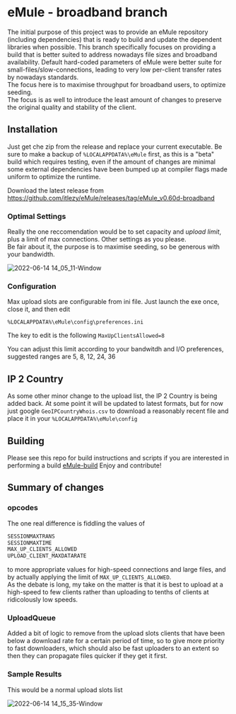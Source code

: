 # eMule - broadband branch
The initial purpose of this project was to provide an eMule repository (including dependencies) that is ready to build and update the dependent libraries when possible. This branch specifically focuses on providing a build that is better suited to address nowadays file sizes and broadband availability. Default hard-coded parameters of eMule were better suite for small-files/slow-connections, leading to very low per-client transfer rates by nowadays standards.  
The focus here is to maximise throughput for broadband users, to optimize seeding.  
The focus is as well to introduce the least amount of changes to preserve the original quality and stability of the client.  

## Installation
Just get che zip from the release and replace your current executable. Be sure to make a backup of `%LOCALAPPDATA%\eMule` first, as this is a "beta" build which requires testing, even if the amount of changes are minimal some external dependencies have been bumped up at compiler flags made uniform to optimize the runtime.  

Download the latest release from https://github.com/itlezy/eMule/releases/tag/eMule_v0.60d-broadband

### Optimal Settings
Really the one reccomendation would be to set capacity and *upload limit*, plus a limit of max connections. Other settings as you please.  
Be fair about it, the purpose is to maximise seeding, so be generous with your bandwidth.

![2022-06-14 14_05_11-Window](https://user-images.githubusercontent.com/24484050/173573013-6a76d50f-f168-4a81-83c7-888ee3de6b6a.png)

### Configuration
Max upload slots are configurable from ini file. Just launch the exe once, close it, and then edit

`%LOCALAPPDATA%\eMule\config\preferences.ini`

The key to edit is the following
`MaxUpClientsAllowed=8`

You can adjust this limit according to your bandwitdh and I/O preferences, suggested ranges are 5, 8, 12, 24, 36  

## IP 2 Country
As some other minor change to the upload list, the IP 2 Country is being added back. At some point it will be updated to latest formats, but for now just google `GeoIPCountryWhois.csv` to download a reasonably recent file and place it in your `%LOCALAPPDATA%\eMule\config`  

## Building
Please see this repo for build instructions and scripts if you are interested in performing a build [eMule-build](https://github.com/itlezy/eMule-build)
Enjoy and contribute!

## Summary of changes
### opcodes
The one real difference is fiddling the values of  

```c
SESSIONMAXTRANS
SESSIONMAXTIME
MAX_UP_CLIENTS_ALLOWED
UPLOAD_CLIENT_MAXDATARATE
```
  
to more appropriate values for high-speed connections and large files, and by actually applying the limit of `MAX_UP_CLIENTS_ALLOWED`.  
As the debate is long, my take on the matter is that it is best to upload at a high-speed to few clients rather than uploading to tenths of clients at ridicolously low speeds.

### UploadQueue
Added a bit of logic to remove from the upload slots clients that have been below a download rate for a certain period of time, so to give more priority to fast downloaders, which should also be fast uploaders to an extent so then they can propagate files quicker if they get it first.  

### Sample Results
This would be a normal upload slots list

![2022-06-14 14_15_35-Window](https://user-images.githubusercontent.com/24484050/173574898-44543e7e-9fde-484a-9851-fd88fd0286cb.png)


